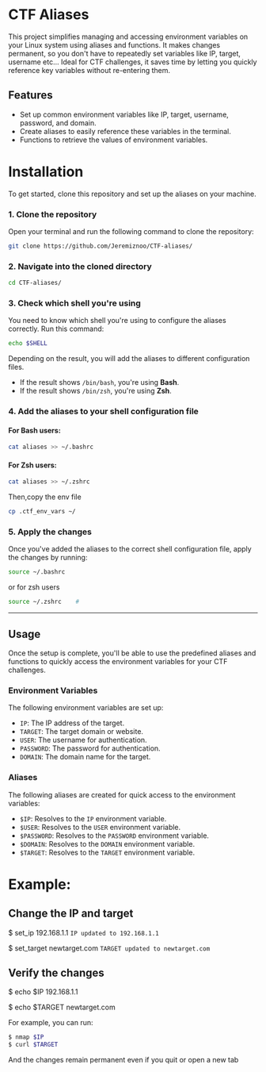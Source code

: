 # CTF Aliases

This project simplifies managing and accessing environment variables on your Linux system using aliases and functions. It makes changes permanent, so you don't have to repeatedly set variables like IP, target, username etc... 
Ideal for CTF challenges, it saves time by letting you quickly reference key variables without re-entering them.

## Features
- Set up common environment variables like IP, target, username, password, and domain.
- Create aliases to easily reference these variables in the terminal.
- Functions to retrieve the values of environment variables.

# Installation

To get started, clone this repository and set up the aliases on your machine.

### 1. Clone the repository

Open your terminal and run the following command to clone the repository:

```bash
git clone https://github.com/Jeremiznoo/CTF-aliases/
```

### 2. Navigate into the cloned directory

```bash
cd CTF-aliases/
```

### 3. Check which shell you're using

You need to know which shell you're using to configure the aliases correctly. Run this command:

```bash
echo $SHELL
```

Depending on the result, you will add the aliases to different configuration files.

- If the result shows `/bin/bash`, you're using **Bash**.
- If the result shows `/bin/zsh`, you're using **Zsh**.

### 4. Add the aliases to your shell configuration file

#### For **Bash** users:
```bash
cat aliases >> ~/.bashrc
```

#### For **Zsh** users:
```bash
cat aliases >> ~/.zshrc
```
Then,copy the env file

```bash
cp .ctf_env_vars ~/
```

### 5. Apply the changes

Once you've added the aliases to the correct shell configuration file, apply the changes by running:

```bash
source ~/.bashrc
```
or for zsh users
```bash
source ~/.zshrc    # 
```

---

## Usage

Once the setup is complete, you'll be able to use the predefined aliases and functions to quickly access the environment variables for your CTF challenges.

### Environment Variables
The following environment variables are set up:

- `IP`: The IP address of the target.
- `TARGET`: The target domain or website.
- `USER`: The username for authentication.
- `PASSWORD`: The password for authentication.
- `DOMAIN`: The domain name for the target.

### Aliases

The following aliases are created for quick access to the environment variables:

- `$IP`: Resolves to the `IP` environment variable.
- `$USER`: Resolves to the `USER` environment variable.
- `$PASSWORD`: Resolves to the `PASSWORD` environment variable.
- `$DOMAIN`: Resolves to the `DOMAIN` environment variable.
- `$TARGET`: Resolves to the `TARGET` environment variable.

# Example:

## Change the IP and target

$ set_ip 192.168.1.1
`IP updated to 192.168.1.1`

$ set_target newtarget.com
`TARGET updated to newtarget.com`

## Verify the changes

$ echo $IP
192.168.1.1

$ echo $TARGET
newtarget.com

For example, you can run:

```bash
$ nmap $IP
$ curl $TARGET
```
And the changes remain permanent even if you quit or open a new tab

